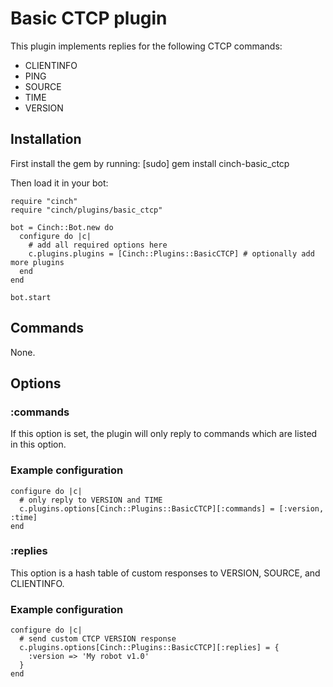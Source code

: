 # Basic CTCP plugin

This plugin implements replies for the following CTCP commands:

- CLIENTINFO
- PING
- SOURCE
- TIME
- VERSION

## Installation
First install the gem by running:
    [sudo] gem install cinch-basic_ctcp

Then load it in your bot:

    require "cinch"
    require "cinch/plugins/basic_ctcp"

    bot = Cinch::Bot.new do
      configure do |c|
        # add all required options here
        c.plugins.plugins = [Cinch::Plugins::BasicCTCP] # optionally add more plugins
      end
    end

    bot.start

## Commands
None.

## Options
### :commands
If this option is set, the plugin will only reply to commands which
are listed in this option.

### Example configuration
    configure do |c|
      # only reply to VERSION and TIME
      c.plugins.options[Cinch::Plugins::BasicCTCP][:commands] = [:version, :time]
    end

### :replies
This option is a hash table of custom responses to VERSION, SOURCE,
and CLIENTINFO.

### Example configuration
    configure do |c|
      # send custom CTCP VERSION response
      c.plugins.options[Cinch::Plugins::BasicCTCP][:replies] = {
        :version => 'My robot v1.0'
      }
    end
